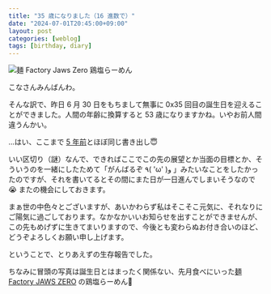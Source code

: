 ```yaml
---
title: "35 歳になりました（16 進数で）"
date: "2024-07-01T20:45:00+09:00"
layout: post
categories: [weblog]
tags: [birthday, diary]
---
```


![麺 Factory Jaws Zero 鶏塩らーめん](/images/2024/07/01/jaws_zero-torisio.jpg)

こなさんみんばんわ。

そんな訳で、昨日 6 月 30 日をもちまして無事に 0x35 回目の誕生日を迎えることができました。人間の年齢に換算すると 53 歳になりますかね。いやお前人間違うんかい。

…はい、ここまで [5 年前](/weblog/2019063001)とほぼ同じ書き出し😇

<!-- more -->

いい区切り（謎）なんで、できればここでこの先の展望とか当面の目標とか、そういうのを一緒にしたためて「がんばるぞ ٩( &#39;ω&#39; )و 」みたいなことをしたかったのですが、それを書いてるとその間にまた日が一日進んでしまいそうなので😭 またの機会にしておきます。

まぁ世の中色々とございますが、あいかわらず私はそこそこ元気に、それなりにご陽気に過ごしております。なかなかいいお知らせを出すことができませんが、この先もめげずに生きてまいりますので、今後とも変わらぬお付き合いのほど、どうぞよろしくお願い申し上げます。

ということで、とりあえずの生存報告でした。

ちなみに冒頭の写真は誕生日とはまったく関係ない、先月食べにいった[麺 Factory JAWS ZERO](https://www.instagram.com/factory_jaws_zero/) の鶏塩らーめん🍜
